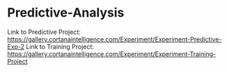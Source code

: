 # Predictive-Analysis


Link to Predictive Project: https://gallery.cortanaintelligence.com/Experiment/Experiment-Predictive-Exp-2
Link to Training Project: https://gallery.cortanaintelligence.com/Experiment/Experiment-Training-Project
